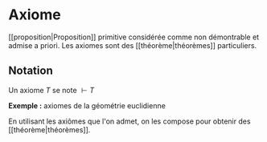 # Axiome
[[proposition|Proposition]] primitive considérée comme non démontrable et admise a priori.
Les axiomes sont des [[théorème|théorèmes]] particuliers.

## Notation
Un axiome $T$ se note $\vdash T$


**Exemple :** axiomes de la géométrie euclidienne

En utilisant les axiômes que l'on admet, on les compose pour obtenir des [[théorème|théorèmes]].

